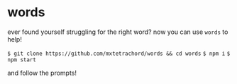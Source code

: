 # words

ever found yourself struggling for the right word? now you can use `words` to help!

`$ git clone https://github.com/mxtetrachord/words && cd words`
`$ npm i`
`$ npm start`

and follow the prompts!

